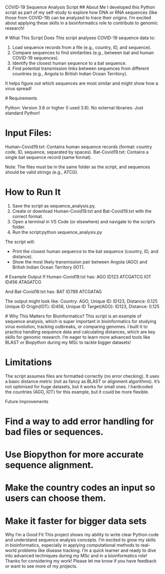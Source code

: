 COVID-19 Sequence Analysis Script
## About Me
I developed this Python script as part of my self-study to explore how DNA or RNA sequences (like those from COVID-19) can be analyzed to trace their origins. I’m excited about applying these skills in a bioinformatics role to contribute to genomic research!

# What This Script Does
This script analyses COVID-19 sequence data to:

1. Load sequence records from a file (e.g., country, ID, and sequence).
2. Compare sequences to find similarities (e.g., between bat and human COVID-19 sequences).
3. Identify the closest human sequence to a bat sequence.
4. Find potential transmission links between sequences from different countries (e.g., Angola to British Indian Ocean Territory).

It helps figure out which sequences are most similar and might show how a virus spread!

# Requirements

Python: Version 3.6 or higher (I used 3.8).
No external libraries: Just standard Python!

# Input Files:
Human-Covid19.txt: Contains human sequence records (format: country code, ID, sequence, separated by spaces).
Bat-Covid19.txt: Contains a single bat sequence record (same format).


Note: The files must be in the same folder as the script, and sequences should be valid strings (e.g., ATCG).

# How to Run It

1. Save the script as sequence_analysis.py.
2. Create or download Human-Covid19.txt and Bat-Covid19.txt with the correct format.
3. Open a terminal in VS Code (or elsewhere) and navigate to the script’s folder.
4. Run the script:python sequence_analysis.py


The script will:
- Print the closest human sequence to the bat sequence (country, ID, and distance).
- Show the most likely transmission pair between Angola (AGO) and British Indian Ocean Territory (IOT).



# Example Output
If Human-Covid19.txt has:
AGO ID123 ATCGATCG
IOT ID456 ATAGATCG

And Bat-Covid19.txt has:
BAT ID789 ATCGATAG

The output might look like:
Country: AGO, Unique ID: ID123, Distance: 0.125
Unique ID Origin(IOT): ID456, Unique ID Target(AGO): ID123, Distance: 0.125

# Why This Matters for Bioinformatics?
This script is an example of sequence analysis, which is super important in bioinformatics for studying virus evolution, tracking outbreaks, or comparing genomes. I built it to practice handling sequence data and calculating distances, which are key skills for genomic research. I’m eager to learn more advanced tools like BLAST or Biopython during my MSc to tackle bigger datasets!

# Limitations

The script assumes files are formatted correctly (no error checking).
It uses a basic distance metric (not as fancy as BLAST or alignment algorithms).
It’s not optimised for huge datasets, but it works for small ones.
I hardcoded the countries (AGO, IOT) for this example, but it could be more flexible.

Future Improvements

# Find a way to add error handling for bad files or sequences.
# Use Biopython for more accurate sequence alignment.
# Make the country codes an input so users can choose them.
# Make it faster for bigger data sets

Why I’m a Good Fit
This project shows my ability to write clear Python code and understand sequence analysis concepts. I’m excited to grow my skills in bioinformatics, especially in applying computational methods to real-world problems like disease tracking. I’m a quick learner and ready to dive into advanced techniques during my MSc and in a bioinformatics role!
Thanks for considering my work! Please let me know if you have feedback or want to see more of my projects. 
